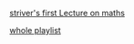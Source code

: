 [striver's first Lecture on maths](https://www.youtube.com/playlist?list=PLgUwDviBIf0oFON1SRGcMqMIhiZ4EXx_F)

[whole playlist](https://www.youtube.com/playlist?list=PLpIkg8OmuX-Js_8KIvsQskF7-RvCGg4nr)
